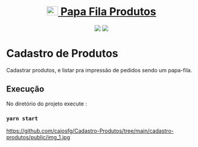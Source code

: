 <h1 align="center">
    <a href="/">
        <img src="https://image.flaticon.com/icons/png/512/2091/2091909.png" alt="Papa Fila" width="30" height="24">
                Papa Fila Produtos
    </a>
</h1>

<p align="center">
    <img src="https://img.shields.io/static/v1?label=React&color=62BFED&style=for-the-badge&logo=ghost"/>
    <img src="https://img.shields.io/static/v1?label=Bootswatch&color=8FB8ED&style=for-the-badge&logo=ghost"/>
</p>


# Cadastro de Produtos

Cadastrar produtos, e listar pra impressão de pedidos sendo um papa-fila.

## Execução

No diretório do projeto execute :

### `yarn start`


https://github.com/caiosfg/Cadastro-Produtos/tree/main/cadastro-produtos/public/img_1.jpg
